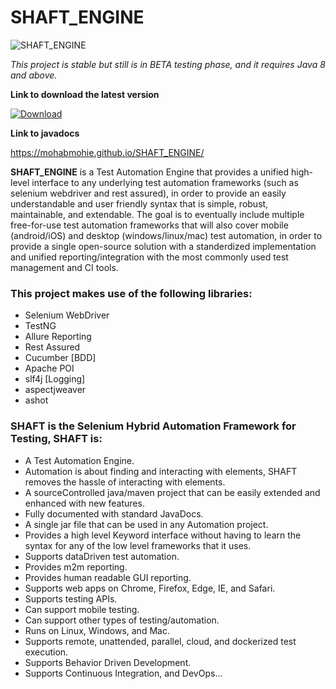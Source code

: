 # SHAFT_ENGINE
<img src="https://drive.google.com/uc?export=download&id=1VHD9VsVHDndMjSV-wTVtCXUPHZ9AryO7" alt="SHAFT_ENGINE" style="display:block; margin-left:auto; margin-right:auto;"/>

*This project is stable but still is in BETA testing phase, and it requires Java 8 and above.*

**Link to download the latest version**

[ ![Download](https://api.bintray.com/packages/mohabmohie/SHAFT/SHAFT_Engine/images/download.svg) ](https://bintray.com/mohabmohie/SHAFT/SHAFT_Engine/_latestVersion)

**Link to javadocs**

https://mohabmohie.github.io/SHAFT_ENGINE/

**SHAFT_ENGINE** is a Test Automation Engine that provides a unified high-level interface to any underlying test automation frameworks (such as selenium webdriver and rest assured), in order to provide an easily understandable and user friendly syntax that is simple, robust, maintainable, and extendable. The goal is to eventually include multiple free-for-use test automation frameworks that will also cover mobile (android/iOS) and desktop (windows/linux/mac) test automation, in order to provide a single open-source solution with a standerdized implementation and unified reporting/integration with the most commonly used test management and CI tools.

### This project makes use of the following libraries:
- Selenium WebDriver
- TestNG
- Allure Reporting
- Rest Assured
- Cucumber [BDD]
- Apache POI
- slf4j [Logging]
- aspectjweaver
- ashot

### SHAFT is the Selenium Hybrid Automation Framework for Testing, SHAFT is:
- A Test Automation Engine.
- Automation is about finding and interacting with elements, SHAFT removes the hassle of interacting with elements.
- A sourceControlled java/maven project that can be easily extended and enhanced with new features.
- Fully documented with standard JavaDocs.
- A single jar file that can be used in any Automation project.
- Provides a high level Keyword interface without having to learn the syntax for any of the low level frameworks that it uses.
- Supports dataDriven test automation.
- Provides m2m reporting.
- Provides human readable GUI reporting.
- Supports web apps on Chrome, Firefox, Edge, IE, and Safari.
- Supports testing APIs.
- Can support mobile testing.
- Can support other types of testing/automation.
- Runs on Linux, Windows, and Mac.
- Supports remote, unattended, parallel, cloud, and dockerized test execution.
- Supports Behavior Driven Development.
- Supports Continuous Integration, and DevOps...

